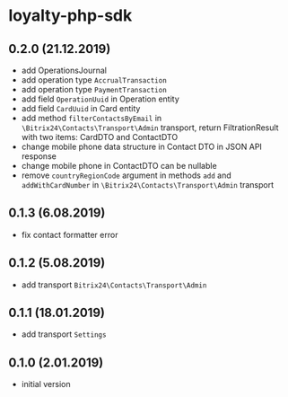 # loyalty-php-sdk
## 0.2.0 (21.12.2019)
* add OperationsJournal
* add operation type `AccrualTransaction`
* add operation type `PaymentTransaction`
* add field `OperationUuid` in Operation entity
* add field `CardUuid` in Card entity
* add method `filterContactsByEmail` in `\Bitrix24\Contacts\Transport\Admin` transport, return FiltrationResult with two items: CardDTO and ContactDTO  
* change mobile phone data structure in Contact DTO in JSON API response
* change mobile phone in ContactDTO can be nullable 
* remove `countryRegionCode` argument in methods `add` and `addWithCardNumber` in `\Bitrix24\Contacts\Transport\Admin` transport
 
## 0.1.3 (6.08.2019)
* fix contact formatter error

## 0.1.2 (5.08.2019)
* add transport `Bitrix24\Contacts\Transport\Admin`

## 0.1.1 (18.01.2019)
* add transport `Settings`

## 0.1.0 (2.01.2019)
* initial version